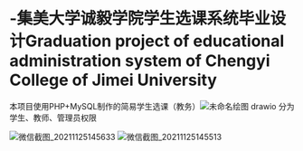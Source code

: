 # -集美大学诚毅学院学生选课系统毕业设计Graduation project of educational administration system of Chengyi College of Jimei University 
本项目使用PHP+MySQL制作的简易学生选课（教务）![未命名绘图 drawio](https://user-images.githubusercontent.com/52245032/143403376-395531d1-7678-49db-895f-af1d264e5e52.png)
分为学生、教师、管理员权限

![微信截图_20211125145633](https://user-images.githubusercontent.com/52245032/143403494-dec002a1-f728-44ef-9781-ad94bdf3b493.png)
![微信截图_20211125145513](https://user-images.githubusercontent.com/52245032/143403536-ce3d3d10-a68c-4f15-bc7a-fc228eb19119.jpg)
